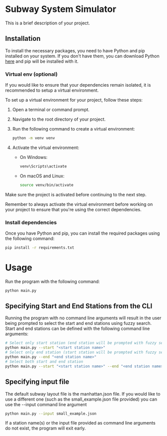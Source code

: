 # Subway System Simulator

This is a brief description of your project.

## Installation

To install the necessary packages, you need to have Python and pip installed on your system. If you don't have them, you can download Python [here](https://www.python.org/downloads/) and pip will be installed with it.

### Virtual env (optional)
If you would like to ensure that your dependencies remain isolated, it is recommended to setup a virtual environment.

To set up a virtual environment for your project, follow these steps:

1. Open a terminal or command prompt.
2. Navigate to the root directory of your project.
3. Run the following command to create a virtual environment:

    ```sh
    python -m venv venv
    ```

4. Activate the virtual environment:

    - On Windows:

      ```sh
      venv\Scripts\activate
      ```

    - On macOS and Linux:

      ```sh
      source venv/bin/activate
      ```

Make sure the project is activated before continuing to the next step.

Remember to always activate the virtual environment before working on your project to ensure that you're using the correct dependencies.

### Install dependencies

Once you have Python and pip, you can install the required packages using the following command:

```sh
pip install -r requirements.txt
```

# Usage
Run the program with the following command:
```sh
python main.py
```
## Specifying Start and End Stations from the CLI
Running the program with no command line arguments will result in the user being prompted to select the start and end stations using fuzzy search. Start and end stations can be defined with the following command line arguments:
```sh
# Select only start station (end station will be prompted with fuzzy search)
python main.py --start "<start station name>"
# Select only end station (start station will be prompted with fuzzy search)
python main.py --end "<end station name>"
# Select both start and end station
python main.py --start "<start station name>" --end "<end station name>"
```
## Specifying input file
The default subway layout file is the manhattan.json file. If you would like to use a different one (such as the small_example.json file provided) you can use the --input command line argument
```sh
python main.py --input small_example.json
```
If a station name(s) or the input file provided as command line arguments do not exist, the program will exit early.
